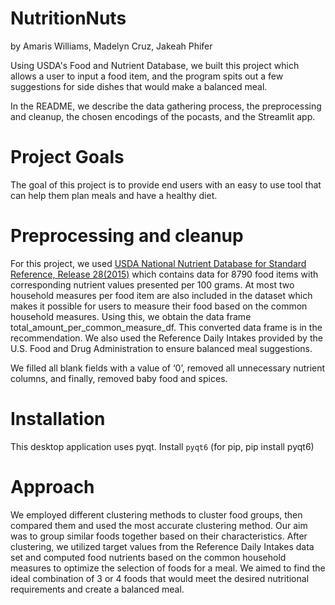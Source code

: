 # NutritionNuts

by Amaris Williams, Madelyn Cruz, Jakeah Phifer

Using USDA's Food and Nutrient Database, we built this project which allows a user to input a food item, and the program spits out a few suggestions for side dishes that would make a balanced meal. 

In the README, we describe the data gathering process, the preprocessing and cleanup, the chosen encodings of the pocasts, and the Streamlit app.


# Project Goals
The goal of this project is to provide end users with an easy to use tool that can help them plan meals and have a healthy diet.

# Preprocessing and cleanup

For this project, we used [USDA National Nutrient Database for Standard Reference, Release 28(2015)](https://www.ars.usda.gov/northeast-area/beltsville-md-bhnrc/beltsville-human-nutrition-research-center/methods-and-application-of-food-composition-laboratory/mafcl-site-pages/sr11-sr28/) which contains data for 8790 food items with corresponding nutrient values presented per 100 grams. At most two household measures per food item are also included in the dataset which makes it possible for users to measure their food based on the common household measures. Using this, we obtain the data frame total_amount_per_common_measure_df. This converted data frame is in the recommendation. We also used the Reference Daily Intakes provided by the U.S. Food and Drug Administration to ensure balanced meal suggestions.

We filled all blank fields with a value of ‘0’, removed all unnecessary nutrient columns, and finally, removed baby food and spices. 

# Installation

This desktop application uses pyqt. Install `pyqt6` (for pip, pip install pyqt6)

# Approach

We employed different clustering methods to cluster food groups, then compared them and used the most accurate clustering method. Our aim was to group similar foods together based on their characteristics. After clustering, we utilized target values from the Reference Daily Intakes data set and computed food nutrients based on the common household measures to optimize the selection of foods for a meal. We aimed to find the ideal combination of 3 or 4 foods that would meet the desired nutritional requirements and create a balanced meal.



